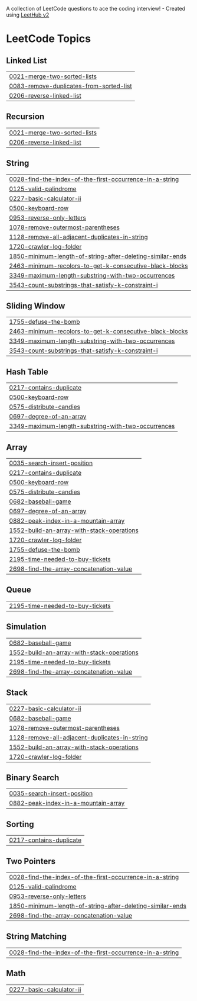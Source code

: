 A collection of LeetCode questions to ace the coding interview! - Created using [LeetHub v2](https://github.com/arunbhardwaj/LeetHub-2.0)
<!---LeetCode Topics Start-->
# LeetCode Topics
## Linked List
|  |
| ------- |
| [0021-merge-two-sorted-lists](https://github.com/eceakdeemir/Leetcode-Solutions/tree/master/0021-merge-two-sorted-lists) |
| [0083-remove-duplicates-from-sorted-list](https://github.com/eceakdeemir/Leetcode-Solutions/tree/master/0083-remove-duplicates-from-sorted-list) |
| [0206-reverse-linked-list](https://github.com/eceakdeemir/Leetcode-Solutions/tree/master/0206-reverse-linked-list) |
## Recursion
|  |
| ------- |
| [0021-merge-two-sorted-lists](https://github.com/eceakdeemir/Leetcode-Solutions/tree/master/0021-merge-two-sorted-lists) |
| [0206-reverse-linked-list](https://github.com/eceakdeemir/Leetcode-Solutions/tree/master/0206-reverse-linked-list) |
## String
|  |
| ------- |
| [0028-find-the-index-of-the-first-occurrence-in-a-string](https://github.com/eceakdeemir/Leetcode-Solutions/tree/master/0028-find-the-index-of-the-first-occurrence-in-a-string) |
| [0125-valid-palindrome](https://github.com/eceakdeemir/Leetcode-Solutions/tree/master/0125-valid-palindrome) |
| [0227-basic-calculator-ii](https://github.com/eceakdeemir/Leetcode-Solutions/tree/master/0227-basic-calculator-ii) |
| [0500-keyboard-row](https://github.com/eceakdeemir/Leetcode-Solutions/tree/master/0500-keyboard-row) |
| [0953-reverse-only-letters](https://github.com/eceakdeemir/Leetcode-Solutions/tree/master/0953-reverse-only-letters) |
| [1078-remove-outermost-parentheses](https://github.com/eceakdeemir/Leetcode-Solutions/tree/master/1078-remove-outermost-parentheses) |
| [1128-remove-all-adjacent-duplicates-in-string](https://github.com/eceakdeemir/Leetcode-Solutions/tree/master/1128-remove-all-adjacent-duplicates-in-string) |
| [1720-crawler-log-folder](https://github.com/eceakdeemir/Leetcode-Solutions/tree/master/1720-crawler-log-folder) |
| [1850-minimum-length-of-string-after-deleting-similar-ends](https://github.com/eceakdeemir/Leetcode-Solutions/tree/master/1850-minimum-length-of-string-after-deleting-similar-ends) |
| [2463-minimum-recolors-to-get-k-consecutive-black-blocks](https://github.com/eceakdeemir/Leetcode-Solutions/tree/master/2463-minimum-recolors-to-get-k-consecutive-black-blocks) |
| [3349-maximum-length-substring-with-two-occurrences](https://github.com/eceakdeemir/Leetcode-Solutions/tree/master/3349-maximum-length-substring-with-two-occurrences) |
| [3543-count-substrings-that-satisfy-k-constraint-i](https://github.com/eceakdeemir/Leetcode-Solutions/tree/master/3543-count-substrings-that-satisfy-k-constraint-i) |
## Sliding Window
|  |
| ------- |
| [1755-defuse-the-bomb](https://github.com/eceakdeemir/Leetcode-Solutions/tree/master/1755-defuse-the-bomb) |
| [2463-minimum-recolors-to-get-k-consecutive-black-blocks](https://github.com/eceakdeemir/Leetcode-Solutions/tree/master/2463-minimum-recolors-to-get-k-consecutive-black-blocks) |
| [3349-maximum-length-substring-with-two-occurrences](https://github.com/eceakdeemir/Leetcode-Solutions/tree/master/3349-maximum-length-substring-with-two-occurrences) |
| [3543-count-substrings-that-satisfy-k-constraint-i](https://github.com/eceakdeemir/Leetcode-Solutions/tree/master/3543-count-substrings-that-satisfy-k-constraint-i) |
## Hash Table
|  |
| ------- |
| [0217-contains-duplicate](https://github.com/eceakdeemir/Leetcode-Solutions/tree/master/0217-contains-duplicate) |
| [0500-keyboard-row](https://github.com/eceakdeemir/Leetcode-Solutions/tree/master/0500-keyboard-row) |
| [0575-distribute-candies](https://github.com/eceakdeemir/Leetcode-Solutions/tree/master/0575-distribute-candies) |
| [0697-degree-of-an-array](https://github.com/eceakdeemir/Leetcode-Solutions/tree/master/0697-degree-of-an-array) |
| [3349-maximum-length-substring-with-two-occurrences](https://github.com/eceakdeemir/Leetcode-Solutions/tree/master/3349-maximum-length-substring-with-two-occurrences) |
## Array
|  |
| ------- |
| [0035-search-insert-position](https://github.com/eceakdeemir/Leetcode-Solutions/tree/master/0035-search-insert-position) |
| [0217-contains-duplicate](https://github.com/eceakdeemir/Leetcode-Solutions/tree/master/0217-contains-duplicate) |
| [0500-keyboard-row](https://github.com/eceakdeemir/Leetcode-Solutions/tree/master/0500-keyboard-row) |
| [0575-distribute-candies](https://github.com/eceakdeemir/Leetcode-Solutions/tree/master/0575-distribute-candies) |
| [0682-baseball-game](https://github.com/eceakdeemir/Leetcode-Solutions/tree/master/0682-baseball-game) |
| [0697-degree-of-an-array](https://github.com/eceakdeemir/Leetcode-Solutions/tree/master/0697-degree-of-an-array) |
| [0882-peak-index-in-a-mountain-array](https://github.com/eceakdeemir/Leetcode-Solutions/tree/master/0882-peak-index-in-a-mountain-array) |
| [1552-build-an-array-with-stack-operations](https://github.com/eceakdeemir/Leetcode-Solutions/tree/master/1552-build-an-array-with-stack-operations) |
| [1720-crawler-log-folder](https://github.com/eceakdeemir/Leetcode-Solutions/tree/master/1720-crawler-log-folder) |
| [1755-defuse-the-bomb](https://github.com/eceakdeemir/Leetcode-Solutions/tree/master/1755-defuse-the-bomb) |
| [2195-time-needed-to-buy-tickets](https://github.com/eceakdeemir/Leetcode-Solutions/tree/master/2195-time-needed-to-buy-tickets) |
| [2698-find-the-array-concatenation-value](https://github.com/eceakdeemir/Leetcode-Solutions/tree/master/2698-find-the-array-concatenation-value) |
## Queue
|  |
| ------- |
| [2195-time-needed-to-buy-tickets](https://github.com/eceakdeemir/Leetcode-Solutions/tree/master/2195-time-needed-to-buy-tickets) |
## Simulation
|  |
| ------- |
| [0682-baseball-game](https://github.com/eceakdeemir/Leetcode-Solutions/tree/master/0682-baseball-game) |
| [1552-build-an-array-with-stack-operations](https://github.com/eceakdeemir/Leetcode-Solutions/tree/master/1552-build-an-array-with-stack-operations) |
| [2195-time-needed-to-buy-tickets](https://github.com/eceakdeemir/Leetcode-Solutions/tree/master/2195-time-needed-to-buy-tickets) |
| [2698-find-the-array-concatenation-value](https://github.com/eceakdeemir/Leetcode-Solutions/tree/master/2698-find-the-array-concatenation-value) |
## Stack
|  |
| ------- |
| [0227-basic-calculator-ii](https://github.com/eceakdeemir/Leetcode-Solutions/tree/master/0227-basic-calculator-ii) |
| [0682-baseball-game](https://github.com/eceakdeemir/Leetcode-Solutions/tree/master/0682-baseball-game) |
| [1078-remove-outermost-parentheses](https://github.com/eceakdeemir/Leetcode-Solutions/tree/master/1078-remove-outermost-parentheses) |
| [1128-remove-all-adjacent-duplicates-in-string](https://github.com/eceakdeemir/Leetcode-Solutions/tree/master/1128-remove-all-adjacent-duplicates-in-string) |
| [1552-build-an-array-with-stack-operations](https://github.com/eceakdeemir/Leetcode-Solutions/tree/master/1552-build-an-array-with-stack-operations) |
| [1720-crawler-log-folder](https://github.com/eceakdeemir/Leetcode-Solutions/tree/master/1720-crawler-log-folder) |
## Binary Search
|  |
| ------- |
| [0035-search-insert-position](https://github.com/eceakdeemir/Leetcode-Solutions/tree/master/0035-search-insert-position) |
| [0882-peak-index-in-a-mountain-array](https://github.com/eceakdeemir/Leetcode-Solutions/tree/master/0882-peak-index-in-a-mountain-array) |
## Sorting
|  |
| ------- |
| [0217-contains-duplicate](https://github.com/eceakdeemir/Leetcode-Solutions/tree/master/0217-contains-duplicate) |
## Two Pointers
|  |
| ------- |
| [0028-find-the-index-of-the-first-occurrence-in-a-string](https://github.com/eceakdeemir/Leetcode-Solutions/tree/master/0028-find-the-index-of-the-first-occurrence-in-a-string) |
| [0125-valid-palindrome](https://github.com/eceakdeemir/Leetcode-Solutions/tree/master/0125-valid-palindrome) |
| [0953-reverse-only-letters](https://github.com/eceakdeemir/Leetcode-Solutions/tree/master/0953-reverse-only-letters) |
| [1850-minimum-length-of-string-after-deleting-similar-ends](https://github.com/eceakdeemir/Leetcode-Solutions/tree/master/1850-minimum-length-of-string-after-deleting-similar-ends) |
| [2698-find-the-array-concatenation-value](https://github.com/eceakdeemir/Leetcode-Solutions/tree/master/2698-find-the-array-concatenation-value) |
## String Matching
|  |
| ------- |
| [0028-find-the-index-of-the-first-occurrence-in-a-string](https://github.com/eceakdeemir/Leetcode-Solutions/tree/master/0028-find-the-index-of-the-first-occurrence-in-a-string) |
## Math
|  |
| ------- |
| [0227-basic-calculator-ii](https://github.com/eceakdeemir/Leetcode-Solutions/tree/master/0227-basic-calculator-ii) |
<!---LeetCode Topics End-->